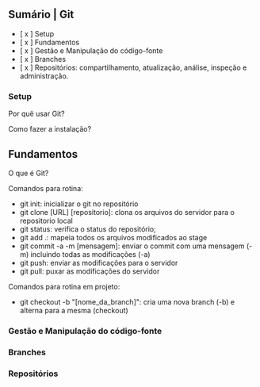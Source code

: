 ## Sumário | Git

- [ x ] Setup
- [ x ] Fundamentos
- [ x ] Gestão e Manipulação do código-fonte
- [ x ] Branches
- [ x ] Repositórios: compartilhamento, atualização, análise, inspeção e administração.

### Setup

Por quê usar Git?

Como fazer a instalação?

## Fundamentos

O que é Git?

Comandos para rotina:

- git init: inicializar o git no repositório
- git clone [URL] [repositorio]: clona os arquivos do servidor para o repositorio local
- git status: verifica o status do repositório;
- git add .: mapeia todos os arquivos modificados ao stage
- git commit -a -m [mensagem]: enviar o commit com uma mensagem (-m) incluindo todas as modificações (-a)
- git push: enviar as modificações para o servidor
- git pull: puxar as modificações do servidor

Comandos para rotina em projeto:

- git checkout -b "[nome_da_branch]": cria uma nova branch (-b) e alterna para a mesma (checkout)

### Gestão e Manipulação do código-fonte

### Branches

### Repositórios